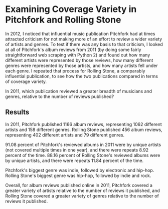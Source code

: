 # Examining Coverage Variety in Pitchfork and Rolling Stone
In 2012, I noticed that influential music publication Pitchfork had at times attracted criticism for not making more of an effort to review a wider variety of artists and genres. To test if there was any basis to that criticism, I looked at all of Pitchfork's album reviews from 2011 (by doing some fairly straightforward web scraping with Python 2) and found out how many different artists were represented by those reviews, how many different genres were represented by those artists, and how many artists fell under each genre. I repeated that process for Rolling Stone, a comparably influential publication, to see how the two publications compared in terms of coverage variety.

In 2011, which publication reviewed a greater breadth of musicians and genres, relative to the number of reviews published?

## Results
In 2011, Pitchfork published 1166 album reviews, representing 1062 different artists and 158 different genres.
Rolling Stone published 456 album reviews, representing 402 different artists and 79 different genres.

91.08 percent of Pitchfork's reviewed albums in 2011 were by unique artists (not covered multiple times in one year), and there were repeats 8.92 percent of the time.
88.16 percent of Rolling Stone's reviewed albums were by unique artists, and there were repeats 11.84 percent of the time.

Pitchfork's biggest genre was indie, followed by electronic and hip-hop.
Rolling Stone's biggest genre was hip-hop, followed by indie and rock.

Overall, for album reviews published online in 2011, Pitchfork covered a greater variety of artists relative to the number of reviews it published, and Rolling Stone covered a greater variety of genres relative to the number of reviews it published.
